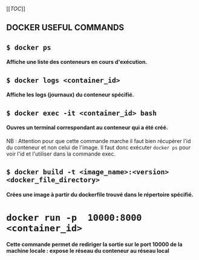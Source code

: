 [[_TOC_]]

## DOCKER USEFUL COMMANDS

## `$ docker ps`
#### Affiche une liste des conteneurs en cours d'exécution.

## `$ docker logs <container_id>`
#### Affiche les logs (journaux) du conteneur spécifié.

## `$ docker exec -it <container_id> bash`
#### Ouvres un terminal correspondant au conteneur qui a été créé.
NB : Attention pour que cette commande marche il faut bien récupérer l'id du conteneur et non celui de l'image. Il faut donc exécuter `docker ps` pour voir l'id et l'utiliser dans la commande exec. 

## `$ docker build -t <image_name>:<version> <docker_file_directory>`
#### Crées une image à partir du dockerfile trouvé dans le répertoire spécifié.


# `docker run -p  10000:8000 <container_id>`
#### Cette commande permet de rediriger la sortie sur le port 10000 de la machine locale : expose le réseau du conteneur au réseau local

